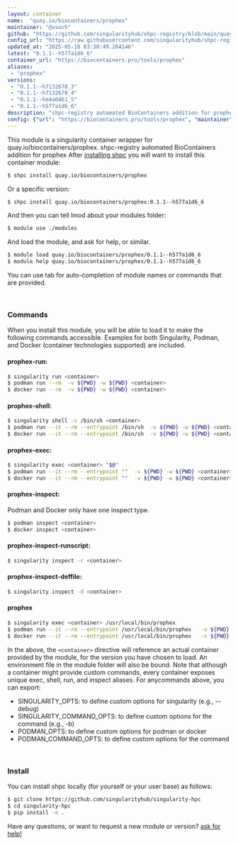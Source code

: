 ```yaml
---
layout: container
name:  "quay.io/biocontainers/prophex"
maintainer: "@vsoch"
github: "https://github.com/singularityhub/shpc-registry/blob/main/quay.io/biocontainers/prophex/container.yaml"
config_url: "https://raw.githubusercontent.com/singularityhub/shpc-registry/main/quay.io/biocontainers/prophex/container.yaml"
updated_at: "2025-05-18 03:30:49.264146"
latest: "0.1.1--h577a1d6_6"
container_url: "https://biocontainers.pro/tools/prophex"
aliases:
 - "prophex"
versions:
 - "0.1.1--h7132678_3"
 - "0.1.1--h7132678_4"
 - "0.1.1--he4a0461_5"
 - "0.1.1--h577a1d6_6"
description: "shpc-registry automated BioContainers addition for prophex"
config: {"url": "https://biocontainers.pro/tools/prophex", "maintainer": "@vsoch", "description": "shpc-registry automated BioContainers addition for prophex", "latest": {"0.1.1--h577a1d6_6": "sha256:6ff01e3db8ce6d3ab4630d5342dc5a21ca788e9e49267dc83880aba0a5a073eb"}, "tags": {"0.1.1--h7132678_3": "sha256:d1e9926dbe7546f027d828acf08759bdbf80fce3cbbdaba00752e15e48cc619b", "0.1.1--h7132678_4": "sha256:198c57c974a4ec2dced0557018d7b29f40e3f67ced0cd5dc65554e506fa9a824", "0.1.1--he4a0461_5": "sha256:2ceb8948b221d46cf25f4af238c412d65b646ffbbd4b64da0b8cb48ab4daa976", "0.1.1--h577a1d6_6": "sha256:6ff01e3db8ce6d3ab4630d5342dc5a21ca788e9e49267dc83880aba0a5a073eb"}, "docker": "quay.io/biocontainers/prophex", "aliases": {"prophex": "/usr/local/bin/prophex"}}
---
```


This module is a singularity container wrapper for quay.io/biocontainers/prophex.
shpc-registry automated BioContainers addition for prophex
After [installing shpc](#install) you will want to install this container module:


```bash
$ shpc install quay.io/biocontainers/prophex
```

Or a specific version:

```bash
$ shpc install quay.io/biocontainers/prophex:0.1.1--h577a1d6_6
```

And then you can tell lmod about your modules folder:

```bash
$ module use ./modules
```

And load the module, and ask for help, or similar.

```bash
$ module load quay.io/biocontainers/prophex/0.1.1--h577a1d6_6
$ module help quay.io/biocontainers/prophex/0.1.1--h577a1d6_6
```

You can use tab for auto-completion of module names or commands that are provided.

<br>

### Commands

When you install this module, you will be able to load it to make the following commands accessible.
Examples for both Singularity, Podman, and Docker (container technologies supported) are included.

#### prophex-run:

```bash
$ singularity run <container>
$ podman run --rm  -v ${PWD} -w ${PWD} <container>
$ docker run --rm  -v ${PWD} -w ${PWD} <container>
```

#### prophex-shell:

```bash
$ singularity shell -s /bin/sh <container>
$ podman run --it --rm --entrypoint /bin/sh  -v ${PWD} -w ${PWD} <container>
$ docker run --it --rm --entrypoint /bin/sh  -v ${PWD} -w ${PWD} <container>
```

#### prophex-exec:

```bash
$ singularity exec <container> "$@"
$ podman run --it --rm --entrypoint ""  -v ${PWD} -w ${PWD} <container> "$@"
$ docker run --it --rm --entrypoint ""  -v ${PWD} -w ${PWD} <container> "$@"
```

#### prophex-inspect:

Podman and Docker only have one inspect type.

```bash
$ podman inspect <container>
$ docker inspect <container>
```

#### prophex-inspect-runscript:

```bash
$ singularity inspect -r <container>
```

#### prophex-inspect-deffile:

```bash
$ singularity inspect -d <container>
```


#### prophex

```bash
$ singularity exec <container> /usr/local/bin/prophex
$ podman run --it --rm --entrypoint /usr/local/bin/prophex   -v ${PWD} -w ${PWD} <container> -c " $@"
$ docker run --it --rm --entrypoint /usr/local/bin/prophex   -v ${PWD} -w ${PWD} <container> -c " $@"
```



In the above, the `<container>` directive will reference an actual container provided
by the module, for the version you have chosen to load. An environment file in the
module folder will also be bound. Note that although a container
might provide custom commands, every container exposes unique exec, shell, run, and
inspect aliases. For anycommands above, you can export:

 - SINGULARITY_OPTS: to define custom options for singularity (e.g., --debug)
 - SINGULARITY_COMMAND_OPTS: to define custom options for the command (e.g., -b)
 - PODMAN_OPTS: to define custom options for podman or docker
 - PODMAN_COMMAND_OPTS: to define custom options for the command

<br>

### Install

You can install shpc locally (for yourself or your user base) as follows:

```bash
$ git clone https://github.com/singularityhub/singularity-hpc
$ cd singularity-hpc
$ pip install -e .
```

Have any questions, or want to request a new module or version? [ask for help!](https://github.com/singularityhub/singularity-hpc/issues)